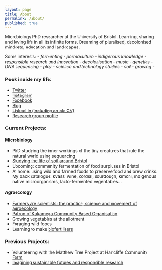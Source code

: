 ```yaml
---
layout: page
title: About
permalink: /about/
published: true
---
```


Microbiology PhD researcher at the University of Bristol. Learning, sharing and loving life in all its infinite forms. Dreaming of pluralised, decolonised mindsets, education and landscapes.

Some interests:
_\- fermenting - permaculture - indigenous knowledge - responsible research and innovation - decolonisation - music - genetics - DNA sequencing - play - science and technology studies - soil - growing -_


### Peek inside my life:
- [Twitter](https://twitter.com/co_evolver)
- [Instagram](https://www.instagram.com/co_evolver/)
- [Facebook](https://www.facebook.com/pg/Co_evolver-100613874996522/posts/)
- [Blog](https://pluralise.github.io/)
- [Linked-in (including an old CV)](https://www.linkedin.com/in/matt-tarnowski/)
- [Research group profile](https://biocomputelab.github.io/team/matt-tarnowski/)

### Current Projects:

#### Microbiology
- PhD studying the inner workings of the tiny creatures that rule the natural world using sequencing 
- [Studying the life of soil around Bristol](https://bristolbiodesign.blogs.bristol.ac.uk/2019/02/25/become-a-biological-engineer-kicks-off-in-bristol/)
- Upcoming: community fermentation of food surpluses in Bristol
- At home: using wild and farmed foods to preserve food and brew drinks. My back catalogue: kvass, wine, cordial, sourdough, kimchi, indigenous native microorganisms, lacto-fermented vegentables...

#### Agroecology

- [Farmers are scientists: the practice, science and movement of agroecology](https://research-information.bris.ac.uk/en/projects/farmers-are-scientists-the-practice-science-and-movement-of-agroe)
- [Patron of Kakamega Community Based Organisation](https://kcbo.co.ke/)
- Growing vegetables at the allotment
- Foraging wild foods
- Learning to make [biofertilisers](http://www.ragmans.co.uk/learn_with_us/our_approach_at_ragmans/make_your_own_biofertiliser/)

### Previous Projects:
- Volunteering with the [Matthew Tree Project](https://the-matthew-tree-project.org/) at [Hartcliffe Community Farm](https://www.facebook.com/Hartcliffefarm/)
- [Imagining sustainable futures and responsible research](https://soundcloud.com/university-of-bristol/bristols-one-city-plan-an-interdisciplinary-dialogue-on-a-sustainable-future-city?in=university-of-bristol/sets/research-without-borders-2019)